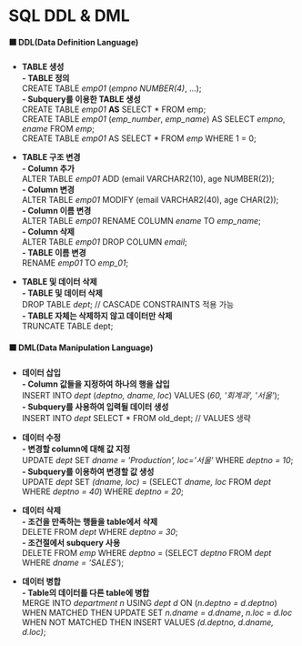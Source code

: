 # SQL DDL & DML  
#### ⬛️ DDL(Data Definition Language)  
* **TABLE 생성**  
**\- TABLE 정의**  
CREATE TABLE *emp01* (*empno NUMBER(4)*, ...);  
**\- Subquery를 이용한 TABLE 생성**  
CREATE TABLE *emp01* **AS** SELECT * FROM emp;  
CREATE TABLE *emp01* (*emp_number*, *emp_name*) AS SELECT *empno*, *ename* FROM *emp*;  
CREATE TABLE *emp01* AS SELECT \* FROM *emp* WHERE 1 = 0;  

* **TABLE 구조 변경**  
**\- Column 추가**  
ALTER TABLE *emp01* ADD (email VARCHAR2(10), age NUMBER(2));  
**\- Column 변경**  
ALTER TABLE *emp01* MODIFY (email VARCHAR2(40), age CHAR(2));  
**\- Column 이름 변경**  
ALTER TABLE *emp01* RENAME COLUMN *ename* TO *emp_name*;  
**\- Column 삭제**  
ALTER TABLE *emp01* DROP COLUMN *email*;  
**\- TABLE 이름 변경**  
RENAME *emp01* TO *emp_01*;   

* **TABLE 및 데이터 삭제**  
**\- TABLE 및 데이터 삭제**  
DROP TABLE *dept*;  // CASCADE CONSTRAINTS 적용 가능  
**\- TABLE 자체는 삭제하지 않고 데이터만 삭제**   
TRUNCATE TABLE dept;  

#### ⬛️ DML(Data Manipulation Language)  
* **데이터 삽입**  
**\- Column 값들을 지정하여 하나의 행을 삽입**   
INSERT INTO *dept* (*deptno, dname, loc*) VALUES (*60, '회계과', '서울'*);  
**\- Subquery를 사용하여 입력될 데이터 생성**  
INSERT INTO *dept* SELECT * FROM old_dept; // VALUES 생략  

* **데이터 수정**  
**\- 변경할 column에 대해 값 지정**  
UPDATE *dept* SET *dname = 'Production', loc='서울'* WHERE *deptno = 10*;   
**\- Subquery를 이용하여 변경할 값 생성**  
UPDATE *dept* SET *(dname, loc)* = (SELECT *dname, loc* FROM *dept* WHERE *deptno = 40*) WHERE *deptno = 20*;  

* **데이터 삭제**  
**\- 조건을 만족하는 행들을 table에서 삭제**  
DELETE FROM *dept* WHERE *deptno = 30*;  
**\- 조건절에서 subquery 사용**  
DELETE FROM *emp* WHERE *deptno* = (SELECT *deptno* FROM *dept* WHERE *dname = 'SALES'*);  

* **데이터 병합**  
**\- Table의 데이터를 다른 table에 병합**  
MERGE INTO *department n* USING *dept d* ON (*n.deptno = d.deptno*) WHEN MATCHED THEN UPDATE SET *n.dname = d.dname*, *n.loc = d.loc* WHEN NOT MATCHED THEN INSERT VALUES *(d.deptno, d.dname, d.loc)*;
